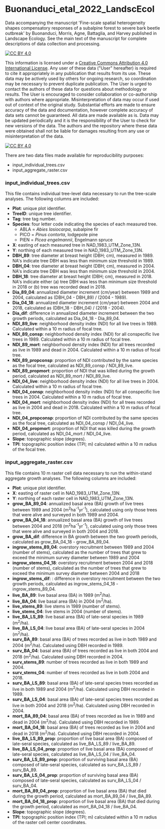 # Buonanduci_etal_2022_LandscEcol

Data accompanying the manuscript 'Fine-scale spatial heterogeneity shapes compensatory responses of a subalpine forest to severe bark beetle outbreak' by Buonanduci, Morris, Agne, Battaglia, and Harvey published in Landscape Ecology. See the main text of the manuscript for complete descriptions of data collection and processing.

[![CC BY 4.0][cc-by-shield]][cc-by]

This information is licensed under a
[Creative Commons Attribution 4.0 International License][cc-by]. Any user of these data ("User" hereafter) is required to cite it appropriately in any publication that results from its use. These data may be actively used by others for ongoing research, so coordination may be necessary to prevent duplicate publication. The User is urged to contact the authors of these data for questions about methodology or results.  The User is encouraged to consider collaboration or co-authorship with authors where appropriate. Misinterpretation of data may occur if used out of context of the original study. Substantial efforts are made to ensure accuracy of the data and documentation, however complete accuracy of data sets cannot be guaranteed. All data are made available as is. Data may be updated periodically and it is the responsibility of the User to check for new versions of the data. The authors and the repository where these data were obtained shall not be liable for damages resulting from any use or misinterpretation of the data.

[![CC BY 4.0][cc-by-image]][cc-by]

[cc-by]: http://creativecommons.org/licenses/by/4.0/
[cc-by-image]: https://i.creativecommons.org/l/by/4.0/88x31.png
[cc-by-shield]: https://img.shields.io/badge/License-CC%20BY%204.0-lightgrey.svg


There are two data files made available for reproducibility purposes:
- input_individual_trees.csv
- input_aggregate_raster.csv


### input_individual_trees.csv
This file contains individual tree-level data necessary to run the tree-scale analyses. The following columns are included:
- **Plot**: unique plot identifier.
- **TreeID**: unique tree identifier.
- **Tag**: tree tag number.
- **Species**: four letter code indicating the species of each measured tree. 
  - ABLA = *Abies lasiocarpa*, subalpine fir
  - PICO = *Pinus contorta*, lodgepole pine
  - PIEN = *Picea engelmannii*, Engelmann spruce
- **X**: easting of each measured tree in NAD_1983_UTM_Zone_13N.
- **Y**: northing of each measured tree in NAD_1983_UTM_Zone_13N.
- **DBH_89**: tree diameter at breast height (DBH; cm), measured in 1989. NA's indicate tree DBH was less than minimum size threshold in 1989.
- **DBH_04**: tree diameter at breast height (DBH; cm), measured in 2004. NA's indicate tree DBH was less than minimum size threshold in 2004.
- **DBH_18**: tree diameter at breast height (DBH; cm), measured in 2018. NA's indicate either (a) tree DBH was less than minimum size threshold in 2018 or (b) tree was recorded dead in 2018.
- **Dia_89_04**: annualized diameter increment (cm/year) between 1989 and 2004, calculated as (DBH_04 - DBH_89) / (2004 - 1989).
- **Dia_04_18**: annualized diameter increment (cm/year) between 2004 and 2018, calculated as (DBH_18 - DBH_04) / (2018 - 2004).
- **Dia_dif**: difference in annualized diameter increment between the two growth periods, calculated as Dia_04_18 - Dia_89_04.
- **NDI_89_live**: neighborhood density index (NDI) for all live trees in 1989. Calculated within a 10 m radius of focal tree.
- **NDI_89_consp**: neighborhood density index (NDI) for all conspecific live trees in 1989. Calculated within a 10 m radius of focal tree.
- **NDI_89_mort**: neighborhood density index (NDI) for all trees recorded as live in 1989 and dead in 2004. Calculated within a 10 m radius of focal tree.
- **NDI_89_propconsp**: proportion of NDI contributed by the same species as the focal tree, calculated as NDI_89_consp / NDI_89_live.
- **NDI_89_propmort**: proportion of NDI that was killed during the growth period, calculated as NDI_89_mort / NDI_89_live.
- **NDI_04_live**: neighborhood density index (NDI) for all live trees in 2004. Calculated within a 10 m radius of focal tree.
- **NDI_04_consp**: neighborhood density index (NDI) for all conspecific live trees in 2004. Calculated within a 10 m radius of focal tree.
- **NDI_04_mort**: neighborhood density index (NDI) for all trees recorded as live in 2004 and dead in 2018. Calculated within a 10 m radius of focal tree.
- **NDI_04_propconsp**: proportion of NDI contributed by the same species as the focal tree, calculated as NDI_04_consp / NDI_04_live.
- **NDI_04_propmort**: proportion of NDI that was killed during the growth period, calculated as NDI_04_mort / NDI_04_live.
- **Slope**: topographic slope (degrees).
- **TPI**: topographic position index (TPI; m) calculated within a 10 m radius of the focal tree.


### input_aggregate_raster.csv
This file contains 10 m raster cell data necessary to run the within-stand aggregate growth analyses. The following columns are included:
- **Plot**: unique plot identifier.
- **X**: easting of raster cell in NAD_1983_UTM_Zone_13N.
- **Y**: northing of each raster cell in NAD_1983_UTM_Zone_13N.
- **grow_BA_89_04**: annualized basal area (BA) growth of live trees between 1989 and 2004 (m<sup>2</sup>ha<sup>-1</sup>yr<sup>-1</sup>), calculated using only those trees that were alive and surveyed in both 1989 and 2004.
- **grow_BA_04_18**: annualized basal area (BA) growth of live trees between 2004 and 2018 (m<sup>2</sup>ha<sup>-1</sup>yr<sup>-1</sup>), calculated using only those trees that were alive and surveyed in both 2004 and 2018.
- **grow_BA_dif**: difference in BA growth between the two growth periods, calculated as grow_BA_04_18 - grow_BA_89_04.
- **ingrow_stems_89_04**: overstory recruitment between 1989 and 2004 (number of stems), calculated as the number of trees that grew to exceed the minimum survey diameter between 1989 and 2004
- **ingrow_stems_04_18**: overstory recruitment between 2004 and 2018 (number of stems), calculated as the number of trees that grew to exceed the minimum survey diameter between 2004 and 2018
- **ingrow_stems_dif**: : difference in overstory recruitment between the two growth periods, calculated as ingrow_stems_04_18 - ingrow_stems_89_04.
- **live_BA_89**: live basal area (BA) in 1989 (m<sup>2</sup>/ha).
- **live_BA_04**: live basal area (BA) in 2004 (m<sup>2</sup>/ha).
- **live_stems_89**: live stems in 1989 (number of stems).
- **live_stems_04**: live stems in 2004 (number of stems).
- **live_BA_LS_89**: live basal area (BA) of late-seral species in 1989 (m<sup>2</sup>/ha).
- **live_BA_LS_04**: live basal area (BA) of late-seral species in 2004 (m<sup>2</sup>/ha).
- **surv_BA_89**: basal area (BA) of trees recorded as live in both 1989 and 2004 (m<sup>2</sup>/ha). Calculated using DBH recorded in 1989.
- **surv_BA_04**: basal area (BA) of trees recorded as live in both 2004 and 2018 (m<sup>2</sup>/ha). Calculated using DBH recorded in 2004.
- **surv_stems_89**: number of trees recorded as live in both 1989 and 2004.
- **surv_stems_04**: number of trees recorded as live in both 2004 and 2018.
- **surv_BA_LS_89**: basal area (BA) of late-seral species trees recorded as live in both 1989 and 2004 (m<sup>2</sup>/ha). Calculated using DBH recorded in 1989.
- **surv_BA_LS_04**: basal area (BA) of late-seral species trees recorded as live in both 2004 and 2018 (m<sup>2</sup>/ha). Calculated using DBH recorded in 2004.
- **mort_BA_89_04**: basal area (BA) of trees recorded as live in 1989 and dead in 2004 (m<sup>2</sup>/ha). Calculated using DBH recorded in 1989.
- **mort_BA_04_18**: basal area (BA) of trees recorded as live in 2004 and dead in 2018 (m<sup>2</sup>/ha). Calculated using DBH recorded in 2004.
- **live_BA_LS_89_prop**: proportion of live basal area (BA) composed of late-seral species, calculated as live_BA_LS_89 / live_BA_89.
- **live_BA_LS_04_prop**: proportion of live basal area (BA) composed of late-seral species, calculated as live_BA_LS_04 / live_BA_04.
- **surv_BA_LS_89_prop**: proportion of surviving basal area (BA) composed of late-seral species, calculated as surv_BA_LS_89 / surv_BA_89.
- **surv_BA_LS_04_prop**: proportion of surviving basal area (BA) composed of late-seral species, calculated as surv_BA_LS_04 / surv_BA_04.
- **mort_BA_89_04_prop**: proportion of live basal area (BA) that died during the growth period, calculated as mort_BA_89_04 / live_BA_89.
- **mort_BA_04_18_prop**: proportion of live basal area (BA) that died during the growth period, calculated as mort_BA_04_18 / live_BA_04.
- **Slope**: topographic slope (degrees).
- **TPI**: topographic position index (TPI; m) calculated within a 10 m radius of the raster cell center coordinates.

